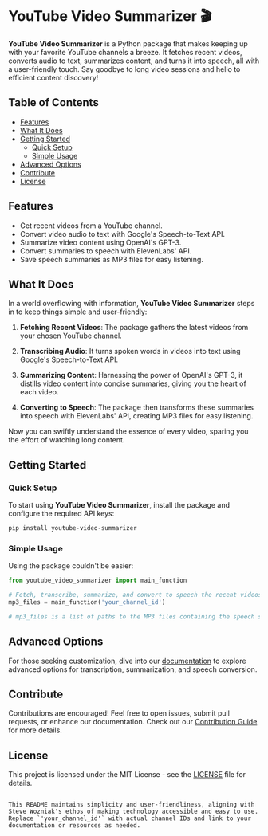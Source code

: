 
# YouTube Video Summarizer 🎬

**YouTube Video Summarizer** is a Python package that makes keeping up with your favorite YouTube channels a breeze. It fetches recent videos, converts audio to text, summarizes content, and turns it into speech, all with a user-friendly touch. Say goodbye to long video sessions and hello to efficient content discovery!

## Table of Contents
- [Features](#features)
- [What It Does](#what-it-does)
- [Getting Started](#getting-started)
  - [Quick Setup](#quick-setup)
  - [Simple Usage](#simple-usage)
- [Advanced Options](#advanced-options)
- [Contribute](#contribute)
- [License](#license)

## Features
- Get recent videos from a YouTube channel.
- Convert video audio to text with Google's Speech-to-Text API.
- Summarize video content using OpenAI's GPT-3.
- Convert summaries to speech with ElevenLabs' API.
- Save speech summaries as MP3 files for easy listening.

## What It Does
In a world overflowing with information, **YouTube Video Summarizer** steps in to keep things simple and user-friendly:

1. **Fetching Recent Videos**: The package gathers the latest videos from your chosen YouTube channel.

2. **Transcribing Audio**: It turns spoken words in videos into text using Google's Speech-to-Text API.

3. **Summarizing Content**: Harnessing the power of OpenAI's GPT-3, it distills video content into concise summaries, giving you the heart of each video.

4. **Converting to Speech**: The package then transforms these summaries into speech with ElevenLabs' API, creating MP3 files for easy listening.

Now you can swiftly understand the essence of every video, sparing you the effort of watching long content.

## Getting Started
### Quick Setup
To start using **YouTube Video Summarizer**, install the package and configure the required API keys:

```bash
pip install youtube-video-summarizer
```

### Simple Usage
Using the package couldn't be easier:

```python
from youtube_video_summarizer import main_function

# Fetch, transcribe, summarize, and convert to speech the recent videos from a YouTube channel
mp3_files = main_function('your_channel_id')

# mp3_files is a list of paths to the MP3 files containing the speech summaries of the videos
```

## Advanced Options
For those seeking customization, dive into our [documentation](https://github.com/your-repo/docs) to explore advanced options for transcription, summarization, and speech conversion.

## Contribute
Contributions are encouraged! Feel free to open issues, submit pull requests, or enhance our documentation. Check out our [Contribution Guide](CONTRIBUTING.md) for more details.

## License
This project is licensed under the MIT License - see the [LICENSE](LICENSE) file for details.
```

This README maintains simplicity and user-friendliness, aligning with Steve Wozniak's ethos of making technology accessible and easy to use. Replace `'your_channel_id'` with actual channel IDs and link to your documentation or resources as needed.
